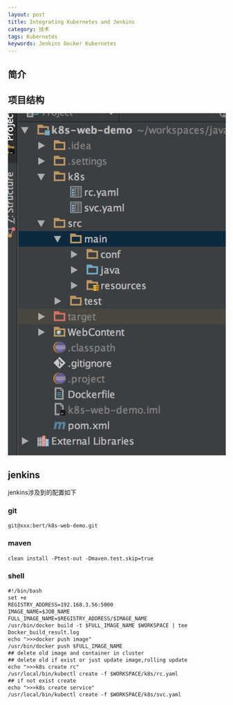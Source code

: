 ```yaml
---
layout: post
title: Integrating Kubernetes and Jenkins
category: 技术
tags: Kubernetes
keywords: Jenkins Docker Kubernetes
---
```


## 简介

## 项目结构


![kubernetes_demo_project_structure.png](/public/upload/kubernetes/kubernetes_demo_project_structure.png)


## jenkins

jenkins涉及到的配置如下

### git
	
    git@xxx:bert/k8s-web-demo.git
    
### maven

	clean install -Ptest-out -Dmaven.test.skip=true 
    
### shell

	#!/bin/bash
	set +e
    REGISTRY_ADDRESS=192.168.3.56:5000
    IMAGE_NAME=$JOB_NAME
    FULL_IMAGE_NAME=$REGISTRY_ADDRESS/$IMAGE_NAME
    /usr/bin/docker build -t $FULL_IMAGE_NAME $WORKSPACE | tee Docker_build_result.log
    echo ">>>docker push image"
    /usr/bin/docker push $FULL_IMAGE_NAME 
    ## delete old image and container in cluster
    ## delete old if exist or just update image,rolling update
    echo ">>>k8s create rc"
    /usr/local/bin/kubectl create -f $WORKSPACE/k8s/rc.yaml
    ## if not exist create
    echo ">>>k8s create service"
    /usr/local/bin/kubectl create -f $WORKSPACE/k8s/svc.yaml


